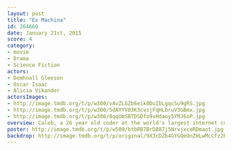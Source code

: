 ```yaml
---
layout: post
title: "Ex Machina"
id: 264660
date: January 21st, 2015
score: 4
category:
- movie
- Drama
- Science Fiction
actors:
- Domhnall Gleeson
- Oscar Isaac
- Alicia Vikander
actorsImages:
- http://image.tmdb.org/t/p/w300/vAvZLGZb6eik0DuIbLgqcSu9gRS.jpg
- http://image.tmdb.org/t/p/w300/5dAYYV83K3cvsjFqHLbruV3GBmx.jpg
- http://image.tmdb.org/t/p/w300/8qqUmSBTDSDfo9vHdaoy5YMJ6oP.jpg
overview: Caleb, a 26 year old coder at the world's largest internet company, wins a competition to spend a week at a private mountain retreat belonging to Nathan, the reclusive CEO of the company. But when Caleb arrives at the remote location he finds that he will have to participate in a strange and fascinating experiment in which he must interact with the world's first true artificial intelligence, housed in the body of a beautiful robot girl.
poster: http://image.tmdb.org/t/p/w500/btbRB7BrD887j5NrvjxceRDmaot.jpg
backdrop: http://image.tmdb.org/t/p/original/9X3cDZb4GYGQeOnZHLwMcCFz2Ro.jpg
---
```

